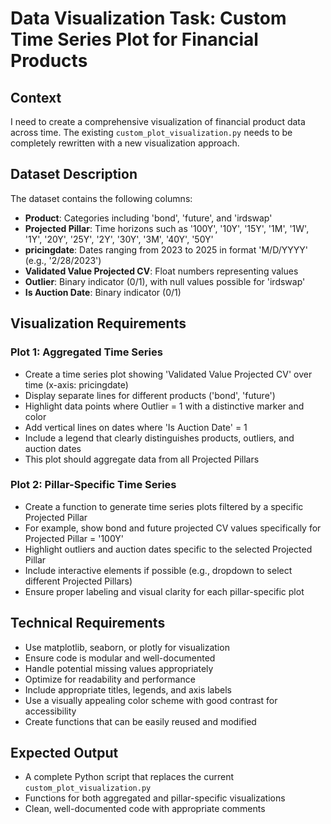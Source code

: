 # Data Visualization Task: Custom Time Series Plot for Financial Products

## Context
I need to create a comprehensive visualization of financial product data across time. The existing `custom_plot_visualization.py` needs to be completely rewritten with a new visualization approach.

## Dataset Description
The dataset contains the following columns:
- **Product**: Categories including 'bond', 'future', and 'irdswap'
- **Projected Pillar**: Time horizons such as '100Y', '10Y', '15Y', '1M', '1W', '1Y', '20Y', '25Y', '2Y', '30Y', '3M', '40Y', '50Y'
- **pricingdate**: Dates ranging from 2023 to 2025 in format 'M/D/YYYY' (e.g., '2/28/2023')
- **Validated Value Projected CV**: Float numbers representing values
- **Outlier**: Binary indicator (0/1), with null values possible for 'irdswap'
- **Is Auction Date**: Binary indicator (0/1)

## Visualization Requirements

### Plot 1: Aggregated Time Series
- Create a time series plot showing 'Validated Value Projected CV' over time (x-axis: pricingdate)
- Display separate lines for different products ('bond', 'future')
- Highlight data points where Outlier = 1 with a distinctive marker and color
- Add vertical lines on dates where 'Is Auction Date' = 1
- Include a legend that clearly distinguishes products, outliers, and auction dates
- This plot should aggregate data from all Projected Pillars

### Plot 2: Pillar-Specific Time Series
- Create a function to generate time series plots filtered by a specific Projected Pillar
- For example, show bond and future projected CV values specifically for Projected Pillar = '100Y'
- Highlight outliers and auction dates specific to the selected Projected Pillar
- Include interactive elements if possible (e.g., dropdown to select different Projected Pillars)
- Ensure proper labeling and visual clarity for each pillar-specific plot

## Technical Requirements
- Use matplotlib, seaborn, or plotly for visualization
- Ensure code is modular and well-documented
- Handle potential missing values appropriately
- Optimize for readability and performance
- Include appropriate titles, legends, and axis labels
- Use a visually appealing color scheme with good contrast for accessibility
- Create functions that can be easily reused and modified

## Expected Output
- A complete Python script that replaces the current `custom_plot_visualization.py`
- Functions for both aggregated and pillar-specific visualizations
- Clean, well-documented code with appropriate comments